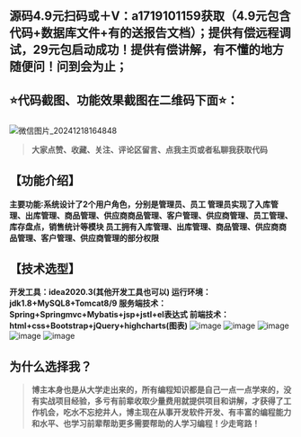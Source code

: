 ## 源码4.9元扫码或＋V：a1719101159获取（4.9元包含代码+数据库文件+有的送报告文档）；提供有偿远程调试，29元包启动成功！提供有偿讲解，有不懂的地方随便问！问到会为止；
## ⭐代码截图、功能效果截图在二维码下面⭐：
### 
![微信图片_20241218164848](https://github.com/user-attachments/assets/646b2784-afb8-47ee-a4d4-5ccc9f96b331)

> **大家点赞、收藏、关注、评论区留言、点我主页或者私聊我获取代码**

## 【功能介绍】
**主要功能∶系统设计了2个用户角色，分别是管理员、员工
管理员实现了入库管理、出库管理、商品管理、供应商商品管理、客户管理、供应商管理、员工管理、
库存盘点，销售统计等模块
员工拥有入库管理、出库管理、商品管理、供应商商品管理、客户管理、供应商管理的部分权限**
## 【技术选型】
**开发工具：idea2020.3(其他开发工具也可以)
运行环境：jdk1.8+MySQL8+Tomcat8/9
服务端技术：Spring+Springmvc+Mybatis+jsp+jstl+el表达式
前端技术：html+css+Bootstrap+jQuery+highcharts(图表)**
![image](https://github.com/user-attachments/assets/ee33a1c3-8e86-4a13-a0a8-3491d73bc49c)
![image](https://github.com/user-attachments/assets/12fd4389-f878-4842-9d62-60e7b0bedc49)
![image](https://github.com/user-attachments/assets/bc91657c-fedc-4d20-b73d-6fd2abeaebbc)
![image](https://github.com/user-attachments/assets/0eaa2e25-0ee7-4f28-98c1-b962787e9676)
![image](https://github.com/user-attachments/assets/1e25b2d2-8ae6-4320-b3c5-cabd0bd31c0c)


## 为什么选择我？

> **博主本身也是从大学走出来的，所有编程知识都是自己一点一点学来的，没有实战项目经验，多亏有前辈收取少量费用就提供项目和讲解，才获得了工作机会，吃水不忘挖井人，博主现在从事开发软件开发、有丰富的编程能力和水平、也学习前辈帮助更多需要帮助的人学习编程！少走弯路！**
